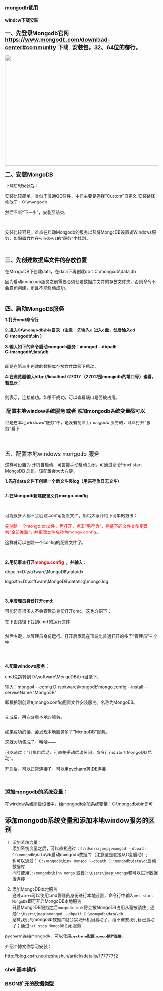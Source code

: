 ### mongodb使用
####  window下载安装  

<p><strong><span style="font-size:18px;">一、先登录Mongodb官网<a href="https://www.mongodb.com/download-center#community" target="_blank">https://www.mongodb.com/download-center#community</a> 下载 &nbsp;&nbsp;安装包。32、64位的都行。</span></strong><br></p>
<p><img src="http://img.blog.csdn.net/20170901194620456?watermark/2/text/aHR0cDovL2Jsb2cuY3Nkbi5uZXQvaGVzaHVzaHVu/font/5a6L5L2T/fontsize/400/fill/I0JBQkFCMA==/dissolve/70/gravity/Center" alt="" width="761" height="364"></p>
<p><strong><span style="font-size:18px;">二、安装MongoDB</span></strong></p>
<p>下载后的安装包：<img src="http://img.blog.csdn.net/20170901195010442?watermark/2/text/aHR0cDovL2Jsb2cuY3Nkbi5uZXQvaGVzaHVzaHVu/font/5a6L5L2T/fontsize/400/fill/I0JBQkFCMA==/dissolve/70/gravity/Center" alt=""></p>
<p>安装比较简单，类似于普通QQ软件，中间主要是选择“Custom”自定义 安装路径修改下：C:\mongodb</p>
<p>然后不断“下一步”，安装至结束。</p>
<p><br></p>
<p>安装比较容易。难点在启动Mongodb的服务以及将MongoDB设置成Windows服务，加配置文件在windows的“服务”中找到。<br></p>
<p><span style="font-size:18px;">&nbsp;<br></span></p>
<p><strong><span style="font-size:18px;">三、先创建数据库文件的存放位置</span></strong></p>
<p>在MongoDB下创建data，在data下再创建db：C:\mongodb\data\db</p>
<p>因为启动mongodb服务之前需要必须创建数据库文件的存放文件夹，否则命令不会自动创建，而且不能启动成功。</p>
<p><br></p>
<p><strong><span style="font-size:18px;">四、启动MongoDB服务</span></strong></p>
<p><strong>1.打开cmd命令行<br></strong></p>
<div class="content-list-text">
<p><strong>2.进入C:\mongodb\bin目录（注意：先输入c:进入c盘，然后输入cd C:\mongodb\bin ）</strong></p>
<p><strong>3.输入如下的命令启动mongodb服务：mongod --dbpath C:\mongodb\data\db </strong></p>
<p><img src="http://img.blog.csdn.net/20170901201220331?watermark/2/text/aHR0cDovL2Jsb2cuY3Nkbi5uZXQvaGVzaHVzaHVu/font/5a6L5L2T/fontsize/400/fill/I0JBQkFCMA==/dissolve/70/gravity/Center" alt=""><br></p>
</div>
即是在第三步创建的数据库存放文件路径下启动。<br><p></p>
<p><strong>4.在浏览器输入http://localhost:27017 （27017是mongodb的端口号）查看，若显示：</strong></p>
<p><img src="http://img.blog.csdn.net/20170901201613178?watermark/2/text/aHR0cDovL2Jsb2cuY3Nkbi5uZXQvaGVzaHVzaHVu/font/5a6L5L2T/fontsize/400/fill/I0JBQkFCMA==/dissolve/70/gravity/Center" alt=""><br></p>
<p>则表示，连接成功。如果不成功，可以查看端口是否被占用。</p>


###  配置本地window系统服务 或者 添加mongodb系统变量都可以
<p>但是在本地windows“服务”中，是没有配置上mongodb&nbsp;服务的，可以打开“服务”看下<br></p>
<p><img src="http://img.blog.csdn.net/20170901202030579?watermark/2/text/aHR0cDovL2Jsb2cuY3Nkbi5uZXQvaGVzaHVzaHVu/font/5a6L5L2T/fontsize/400/fill/I0JBQkFCMA==/dissolve/70/gravity/Center" alt=""></p>
<p><br></p>
<p><span style="font-size:18px;">五、配置本地windows mongodb&nbsp;服务</span></p>
<p>这样可设置为 开机自启动，可直接手动启动关闭，可通过命令行net start MongoDB&nbsp;启动。该配置会大大方便。</p>
<p><strong>1.先在data文件下创建一个新文件夹log（用来存放日志文件）</strong><br></p>
<p><img src="http://img.blog.csdn.net/20170901202603073?watermark/2/text/aHR0cDovL2Jsb2cuY3Nkbi5uZXQvaGVzaHVzaHVu/font/5a6L5L2T/fontsize/400/fill/I0JBQkFCMA==/dissolve/70/gravity/Center" alt=""><br></p>
<p><strong>2.在Mongodb新建配置文件mongo.config</strong></p>
<p><img src="http://img.blog.csdn.net/20170901202813960?watermark/2/text/aHR0cDovL2Jsb2cuY3Nkbi5uZXQvaGVzaHVzaHVu/font/5a6L5L2T/fontsize/400/fill/I0JBQkFCMA==/dissolve/70/gravity/Center" alt=""></p>
<p><br>
可能很多人都不会创建.config配置文件。那给大家介绍下简单的方法：</p>
<p><span style="color:#FF0000;">先创建一个mongo.txt文件，再打开，点击”另存为“，将底下的文件类型更改为”全部类型“，并更改文件名称为mongo.config。</span></p>
<p>这样就可以创建一个config的配置文件了。</p>
<p><br></p>
<p><strong>2.用记事本打开<span style="color:#FF0000;">mongo.config</span>&nbsp; ，并输入：</strong></p>
<p></p>
<p>dbpath=D:\software\MongoDB\data\db</p>
logpath=D:\software\MongoDB\data\log\mongo.log
<p><br></p>
<p><strong>3.用管理员身份打开cmd:</strong></p>
<p>可能还有很多人不会管理员身份打开cmd。这也介绍下：</p>
<p>在下图路径下找到cmd&nbsp;的运行文件</p>
<p><img src="http://img.blog.csdn.net/20170901203802105?watermark/2/text/aHR0cDovL2Jsb2cuY3Nkbi5uZXQvaGVzaHVzaHVu/font/5a6L5L2T/fontsize/400/fill/I0JBQkFCMA==/dissolve/70/gravity/Center" alt=""></p>
<p>然后右键，以管理员身份运行。打开后发现在顶端比普通打开的多了”管理员“三个字</p>
<p><img src="http://img.blog.csdn.net/20170901203946672?watermark/2/text/aHR0cDovL2Jsb2cuY3Nkbi5uZXQvaGVzaHVzaHVu/font/5a6L5L2T/fontsize/400/fill/I0JBQkFCMA==/dissolve/70/gravity/Center" alt=""></p>
<p><br></p>
<p><strong>4.配置windows服务：</strong></p>
<p>cmd先跳转到 D:\software\MongoDB\bin目录下。</p>
<p>输入：mongod --config D:\software\Mongodb\mongo.config --install --serviceName "MongoDB"</p>
<p>即根据刚创建的mongo.config配置文件安装服务，名称为MongoDB。</p>
<p><img src="http://img.blog.csdn.net/20170901204630250?watermark/2/text/aHR0cDovL2Jsb2cuY3Nkbi5uZXQvaGVzaHVzaHVu/font/5a6L5L2T/fontsize/400/fill/I0JBQkFCMA==/dissolve/70/gravity/Center" alt=""></p>
<p>完成后，再次查看本地的服务。</p>
<p><img src="http://img.blog.csdn.net/20170901205003614?watermark/2/text/aHR0cDovL2Jsb2cuY3Nkbi5uZXQvaGVzaHVzaHVu/font/5a6L5L2T/fontsize/400/fill/I0JBQkFCMA==/dissolve/70/gravity/Center" alt=""></p>
<p>如果成功的话，会发现本地服务多了”MongoDB"服务。</p>
<p>这就大功告成了。哈哈~~~<br></p>
<p>可以通过：“开机自启动，可直接手动启动关闭，命令行net start MongoDB&nbsp;启动”。</p>
<p>开启后，可以正常连接了。可以用pycharm等IDE连接，</p>
<p><br></p>

### 添加mongodb的系统变量：
 在window系统高级设置中，给mongodb添加系统变量：C:\mongodb\bin即可
 
 ## 添加mongodb系统变量和添加本地window服务的区别
 1. 添加系统变量：  
 添加系统变量之后，可以直接通过：```C:\Users\jmepj>mongod --dbpath C:\mongodb\data\db```启动mongodb数据库（注意这是直接从C盘启动）;  
 也可以通过： ```C:\mongodb\bin> mongod --dbpath C:\mongodb\data\db```启动数据库    
 同时使用```C:\mongodb\bin> mongo``` 或者```C:\Users\jmepj>mongo```都可以进行数据库连接  
 
 2. 添加MongoDB本地服务  
 通过```win+x```可以使用cmd管理员身份进行本地设置，命令行中输入```net start MongoDB```即可开启MongoDB本地服务  
 开启MongoDB服务之后```mongodb.lock```将会被MongoDB占用从而被锁住；通过```C:\Users\jmepj>mongod --dbpath C:\mongodb\data\db```  
 这样我们的mongodb数据库就会实现开机自启动了，而不需要我们自己启动了；通过```net stop MongoDB```关闭服务
 
<p>pycharm连接mongodb，可以使用<span style="font-size:12px;"><strong>pycharm配置mongo插件连接</strong>。</span></p>
<p>介绍个博文你学习安装：<br></p>
<p><a href="http://blog.csdn.net/heshushun/article/details/77777752" target="_blank">http://blog.csdn.net/heshushun/article/details/77777752</a><br></p>
            </div>
                 


### shell基本操作  

### BSON扩充的数据类型
